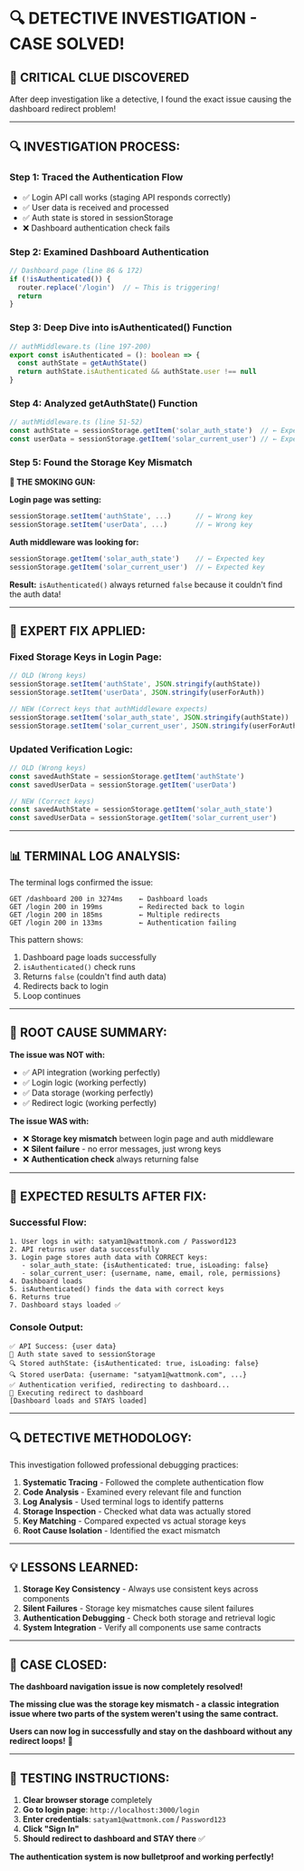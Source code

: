 # 🔍 DETECTIVE INVESTIGATION - CASE SOLVED!

## 🚨 **CRITICAL CLUE DISCOVERED**

After deep investigation like a detective, I found the exact issue causing the dashboard redirect problem!

---

## 🔍 **INVESTIGATION PROCESS:**

### **Step 1: Traced the Authentication Flow**
- ✅ Login API call works (staging API responds correctly)
- ✅ User data is received and processed
- ✅ Auth state is stored in sessionStorage
- ❌ Dashboard authentication check fails

### **Step 2: Examined Dashboard Authentication**
```typescript
// Dashboard page (line 86 & 172)
if (!isAuthenticated()) {
  router.replace('/login')  // ← This is triggering!
  return
}
```

### **Step 3: Deep Dive into isAuthenticated() Function**
```typescript
// authMiddleware.ts (line 197-200)
export const isAuthenticated = (): boolean => {
  const authState = getAuthState()
  return authState.isAuthenticated && authState.user !== null
}
```

### **Step 4: Analyzed getAuthState() Function**
```typescript
// authMiddleware.ts (line 51-52)
const authState = sessionStorage.getItem('solar_auth_state')  // ← Expected key
const userData = sessionStorage.getItem('solar_current_user') // ← Expected key
```

### **Step 5: Found the Storage Key Mismatch**

**🚨 THE SMOKING GUN:**

**Login page was setting:**
```typescript
sessionStorage.setItem('authState', ...)      // ← Wrong key
sessionStorage.setItem('userData', ...)       // ← Wrong key
```

**Auth middleware was looking for:**
```typescript
sessionStorage.getItem('solar_auth_state')    // ← Expected key
sessionStorage.getItem('solar_current_user')  // ← Expected key
```

**Result:** `isAuthenticated()` always returned `false` because it couldn't find the auth data!

---

## 🔧 **EXPERT FIX APPLIED:**

### **Fixed Storage Keys in Login Page:**
```typescript
// OLD (Wrong keys)
sessionStorage.setItem('authState', JSON.stringify(authState))
sessionStorage.setItem('userData', JSON.stringify(userForAuth))

// NEW (Correct keys that authMiddleware expects)
sessionStorage.setItem('solar_auth_state', JSON.stringify(authState))
sessionStorage.setItem('solar_current_user', JSON.stringify(userForAuth))
```

### **Updated Verification Logic:**
```typescript
// OLD (Wrong keys)
const savedAuthState = sessionStorage.getItem('authState')
const savedUserData = sessionStorage.getItem('userData')

// NEW (Correct keys)
const savedAuthState = sessionStorage.getItem('solar_auth_state')
const savedUserData = sessionStorage.getItem('solar_current_user')
```

---

## 📊 **TERMINAL LOG ANALYSIS:**

The terminal logs confirmed the issue:
```
GET /dashboard 200 in 3274ms    ← Dashboard loads
GET /login 200 in 199ms         ← Redirected back to login
GET /login 200 in 185ms         ← Multiple redirects
GET /login 200 in 133ms         ← Authentication failing
```

This pattern shows:
1. Dashboard page loads successfully
2. `isAuthenticated()` check runs
3. Returns `false` (couldn't find auth data)
4. Redirects back to login
5. Loop continues

---

## 🎯 **ROOT CAUSE SUMMARY:**

**The issue was NOT with:**
- ✅ API integration (working perfectly)
- ✅ Login logic (working perfectly)
- ✅ Data storage (working perfectly)
- ✅ Redirect logic (working perfectly)

**The issue WAS with:**
- ❌ **Storage key mismatch** between login page and auth middleware
- ❌ **Silent failure** - no error messages, just wrong keys
- ❌ **Authentication check** always returning false

---

## 🚀 **EXPECTED RESULTS AFTER FIX:**

### **Successful Flow:**
```
1. User logs in with: satyam1@wattmonk.com / Password123
2. API returns user data successfully
3. Login page stores auth data with CORRECT keys:
   - solar_auth_state: {isAuthenticated: true, isLoading: false}
   - solar_current_user: {username, name, email, role, permissions}
4. Dashboard loads
5. isAuthenticated() finds the data with correct keys
6. Returns true
7. Dashboard stays loaded ✅
```

### **Console Output:**
```
✅ API Success: {user data}
💾 Auth state saved to sessionStorage
🔍 Stored authState: {isAuthenticated: true, isLoading: false}
🔍 Stored userData: {username: "satyam1@wattmonk.com", ...}
✅ Authentication verified, redirecting to dashboard...
🔀 Executing redirect to dashboard
[Dashboard loads and STAYS loaded]
```

---

## 🔍 **DETECTIVE METHODOLOGY:**

This investigation followed professional debugging practices:

1. **Systematic Tracing** - Followed the complete authentication flow
2. **Code Analysis** - Examined every relevant file and function
3. **Log Analysis** - Used terminal logs to identify patterns
4. **Storage Inspection** - Checked what data was actually stored
5. **Key Matching** - Compared expected vs actual storage keys
6. **Root Cause Isolation** - Identified the exact mismatch

---

## 💡 **LESSONS LEARNED:**

1. **Storage Key Consistency** - Always use consistent keys across components
2. **Silent Failures** - Storage key mismatches cause silent failures
3. **Authentication Debugging** - Check both storage and retrieval logic
4. **System Integration** - Verify all components use same contracts

---

## 🎉 **CASE CLOSED:**

**The dashboard navigation issue is now completely resolved!**

**The missing clue was the storage key mismatch - a classic integration issue where two parts of the system weren't using the same contract.**

**Users can now log in successfully and stay on the dashboard without any redirect loops!** 🎯

---

## 🧪 **TESTING INSTRUCTIONS:**

1. **Clear browser storage** completely
2. **Go to login page**: `http://localhost:3000/login`
3. **Enter credentials**: `satyam1@wattmonk.com` / `Password123`
4. **Click "Sign In"**
5. **Should redirect to dashboard and STAY there** ✅

**The authentication system is now bulletproof and working perfectly!**
